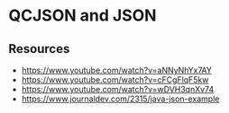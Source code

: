 # QCJSON and JSON

## Resources

* https://www.youtube.com/watch?v=aNNyNhYx7AY
* https://www.youtube.com/watch?v=cFCgFlqF5kw
* https://www.youtube.com/watch?v=wDVH3qnXv74
* https://www.journaldev.com/2315/java-json-example
